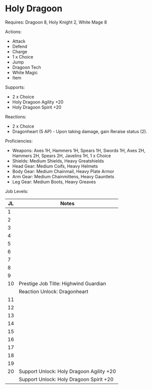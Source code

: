 # Holy Dragoon

Requires: Dragoon 8, Holy Knight 2, White Mage 8

Actions:

- Attack
- Defend
- Charge
- 1 x Choice
- Jump
- Dragoon Tech
- White Magic
- Item

Supports:

- 2 x Choice
- Holy Dragoon Agility +20
- Holy Dragoon Spirit +20

Reactions:

- 2 x Choice
- Dragonheart (5 AP) - Upon taking damage, gain Reraise status (2).

Proficiencies:

- Weapons: Axes 1H, Hammers 1H, Spears 1H, Swords 1H, Axes 2H, Hammers 2H, Spears 2H, Javelins 1H, 1 x Choice
- Shields: Medium Shields, Heavy Greatshields
- Head Gear: Medium Coifs, Heavy Helmets
- Body Gear: Medium Chainmail, Heavy Plate Armor
- Arm Gear: Medium Chainmittens, Heavy Gauntlets
- Leg Gear: Medium Boots, Heavy Greaves

Job Levels:

| JL | Notes |
| --- | --- |
| 1 | 
| 2 | 
| 3 | 
| 4 | 
| 5 | 
| 6 | 
| 7 | 
| 8 | 
| 9 | 
| 10 | Prestige Job Title: Highwind Guardian
|    | Reaction Unlock: Dragonheart
| 11 | 
| 12 | 
| 13 | 
| 14 | 
| 15 | 
| 16 | 
| 17 | 
| 18 | 
| 19 | 
| 20 | Support Unlock: Holy Dragoon Agility +20
|    | Support Unlock: Holy Dragoon Spirit +20
